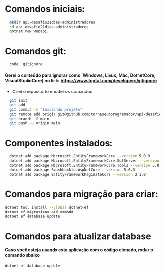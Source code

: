 # Comandos iniciais:
``` bash
  mkdir api-desafio21dias-administradores
  cd api-desafio21dias-administradores
  dotnet new webapi
```

# Comandos git:
``` bash
  code .gitignore 
```
#### Gerei o conteúdo para ignorar como (Windows, Linux, Mac, DotnetCore, VisualStudioCore) no link: https://www.toptal.com/developers/gitignore
- Criei o repositório e rodei os comandos

``` bash
  git init
  git add .
  git commit -m "Iniciando projeto"
  git remote add origin git@github.com:torneseumprogramador/api-desafio21dias-administradores.git
  git branch -M main
  git push -u origin main
```

# Componentes instalados:
``` bash
  dotnet add package Microsoft.EntityFrameworkCore --version 5.0.9
  dotnet add package Microsoft.EntityFrameworkCore.SqlServer --version 5.0.9
  dotnet add package Microsoft.EntityFrameworkCore.Tools --version 5.0.9
  dotnet add package Swashbuckle.AspNetCore --version 5.6.3
  dotnet add package EntityFrameworkPaginateCore --version 2.1.0
```

# Comandos para migração para criar:
``` bash
dotnet tool install --global dotnet-ef
dotnet ef migrations add AdmAdd
dotnet ef database update
```

# Comandos para atualizar database
#### Caso você esteja usando esta aplicação com o código clonado, rodar o comando abaixo
``` bash
dotnet ef database update
```
